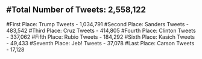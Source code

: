 #Total Number of Tweets: 2,558,122 
---
#First Place: Trump Tweets - 1,034,791
#Second Place: Sanders Tweets - 483,542
#Third Place: Cruz Tweets - 414,805
#Fourth Place: Clinton Tweets - 337,062
#Fifth Place: Rubio Tweets - 184,292
#Sixth Place: Kasich Tweets - 49,433
#Seventh Place: Jeb! Tweets - 37,078
#Last Place: Carson Tweets - 17,128
